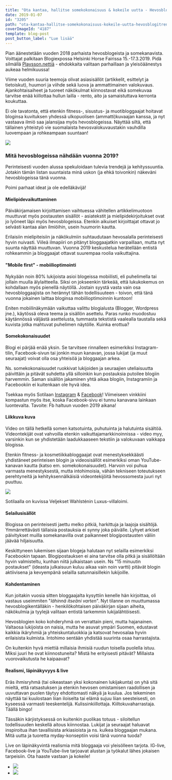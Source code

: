 ```yaml
---
title: "Ota kantaa, hallitse somekokonaisuus & kokeile uutta - Hevosblogitrendit 2019"
date: 2019-01-07
id: "3205"
path: "ota-kantaa-hallitse-somekokonaisuus-kokeile-uutta-hevosblogitrendit-2019"
coverImageId: "4187"
template: blog-post
post_button_label: "Lue lisää"
---
```


Pian äänestetään vuoden 2018 parhaista hevosblogeista ja somekanavista. Voittajat palkitaan Blogiexpossa Helsinki Horse Fairissa 15.-17.3.2019. Pidä silmällä [Playsson.nettiä](http://www.playsson.net) - ehdokkaita valitaan parhaillaan ja yleisöäänestys aukeaa helmikuussa!

Viime vuoden suuria teemoja olivat asiasisällöt (artikkelit, esittelyt ja tietoiskut), huumori ja viihde sekä luova ja ammattimainen valokuvaus. Ajankohtaisaiheet ja tuoreet näkökulmat kiinnostavat eikä somekuvaa tarvitse enää kiillottaa hullun lailla - rento, aito ja samaistuttava kerronta koukuttaa.

Ei ole tavatonta, että etenkin fitness-, sisustus- ja muotibloggaajat hoitavat bloginsa kuvituksen yhdessä ulkopuolisen (ammatti)kuvaajan kanssa, ja nyt vastaava ilmiö saa jalansijaa myös hevosblogeissa. Näyttää siltä, että tällainen yhteistyö vie suomalaista hevosvalokuvaustakin vauhdilla luovempaan ja rohkeampaan suuntaan!

![](/images/IMG_5001-1000x667.jpg)

### Mitä hevosblogeissa nähdään vuonna 2019?

Perinteisesti vuoden alussa spekuloidaan tulevia trendejä ja kehityssuuntia. Jotakin tämän listan suuntaista minä uskon (ja ehkä toivonkin) näkeväni hevosblogeissa tänä vuonna.

Poimi parhaat ideat ja ole edelläkävijä!

#### Mielipidevaikuttaminen

Päiväkirjamaisen kirjoittamisen vaihtuessa vähitellen artikkelimuotoon muuttuvat myös postausten sisällöt - asiatekstit ja mielipidekirjoitukset ovat jo lyöneet läpi myös hevosblogeissa. Etenkin aikuiset kirjoittajat ottavat jo selvästi kantaa alan ilmiöihin, usein huumorin kautta.

Erilaisiin mielipiteisiin ja näkökulmiin suhtaudutaan hevosalalla perinteisesti hyvin nuivasti. Viileä ilmapiiri on pitänyt bloggaajatkin varpaillaan, mutta nyt suunta näyttää muuttuvan. Vuonna 2019 keskustelua herätellään entistä rohkeammin ja bloggaajat ottavat suurempaa roolia vaikuttajina.

#### "Mobile first" - mobiilioptimointi

Nykyään noin 80% lukijoista asioi blogeissa mobiilisti, eli puhelimella tai jollain muulla älylaitteella. Siksi on jokseenkin tärkeää, että lukukokemus on kohdallaan myös pienellä näytöllä. Jostain syystä vasta vain osa hevosbloggaajista on herännyt tähän todellisuuteen - toivon, että tänä vuonna jokainen laittaa bloginsa mobiilioptimoinnin kuntoon!

Eniten mobiilinäkymään vaikuttaa valittu blogialusta (Blogger, Wordpress jne.), käytössä oleva teema ja sisällön asettelu. Paras runko muodostuu käytännössä väljästä asettelusta, tummasta tekstistä vaalealla taustalla sekä kuvista jotka mahtuvat puhelimen näytölle. Kuinka erottua?

#### Somekokonaisuudet

Blogi ei pärjää enää yksin. Se tarvitsee rinnalleen esimerkiksi Instagram-tilin, Facebook-sivun tai jonkin muun kanavan, jossa lukijat (ja muut seuraajat) voivat olla osa yhteisöä ja bloggaajan arkea.

Ns. somekokonaisuudet ruokkivat lukijoiden ja seuraajien uteliaisuutta päivittäin ja pitävät suhdetta yllä silloinkin kun postauksia putoilee blogiin harvemmin. Saman sisällön jakaminen yhtä aikaa blogiin, Instagramiin ja Facebookiin ei kuitenkaan ole hyvä idea.

Tsekkaa myös Sotilaan [Instagram](https://www.instagram.com/maisahyttinen/) & [Facebook](https://www.facebook.com/lemmikkisotilas/)! Viimeiseen vinkkiini kompastun myös itse, koska Facebook-sivu ei tunnu kanavana lainkaan luontevalta. Tavoite: Fb haltuun vuoden 2019 aikana!

#### Liikkuva kuva

Video on tällä hetkellä somen katsotuinta, puhutuinta ja halutuinta sisältöä. Videontekijät ovat vahvoilla etenkin vaikuttajamarkkinoinnissa - video myy, varsinkin kun se yhdistetään laadukkaaseen tekstiin ja valokuvaan vaikkapa blogissa.

Etenkin fitness- ja kosmetiikkabloggaajat ovat menestyksekkäästi yhdistäneet perinteisen blogin ja videosisällöt esimerkiksi oman YouTube-kanavan kautta (katso em. somekokonaisuudet). Harvoin voi puhua varmasta menestyksestä, mutta intohimoisia, vähän tekniseen toteutukseen perehtyneitä ja kehityksennälkäisiä videontekijöitä hevossomesta juuri nyt puuttuu.

![](/images/IMG_4887-1000x667.jpg)

Sotilaalla on kuvissa Veljekset Wahlsténin Luxus-villaloimi.

#### Selailusisällöt

Blogissa on perinteisesti jaettu melko pitkiä, harkittuja ja laajoja sisältöjä. Ymmärrettävästi tällaisia postauksia ei synny joka päivälle. Lyhyet arkiset päivitykset muilla somekanavilla ovat paikanneet blogipostausten väliin jäävää hiljaisuutta.

Keskittyneen lukemisen sijaan blogeja halutaan nyt selailla esimerkiksi Facebookin tapaan. Blogipostauksen ei aina tarvitse olla pitkä ja sisällöltään hyvin valmisteltu, kunhan niitä julkaistaan usein. Ns "15 minuutin postaukset" (ideasta julkaisuun kuluu aikaa vain noin vartti) pitävät blogin aktiivisena ja kevyempänä selailla satunnaisillekin lukijoille.

#### Kohdentaminen

Kun joitakin vuosia sitten bloggaajalta kysyttiin kenelle hän kirjoittaa, oli vastaus useimmiten "_lähinnä itseäni varten_". Nyt tilanne on muuttumassa hevosblogikentälläkin - henkilökohtaisen päiväkirjan sijaan aiheita, näkökulmia ja tyylejä valitaan entistä tarkemmin lukijalähtöisesti.

Hevosblogien koko kohderyhmä on verrattain pieni, mutta hajanainen. Valtaosa lukijoista on naisia, mutta he asuvat ympäri Suomen, edustavat kaikkia ikäryhmiä ja yhteiskuntaluokkia ja katsovat hevosalaa hyvin erilaisista kulmista. Intohimo sentään yhdistää suurinta osaa harrastajista.

On kuitenkin hyvä miettiä millaisia ihmisiä ruudun toisella puolella istuu. Miksi juuri he ovat kiinnostuneita? Mistä he erityisesti pitävät? Millaista vuorovaikutusta he kaipaavat?

#### Realismi, läpinäkyvyys & live

Eräs ihmisryhmä (tai oikeastaan yksi kokonainen lukijakunta) on yhä sitä mieltä, että ratsastuksen ja etenkin hevosen omistamisen raadollisen ja uuvuttavan puolen täytyy ehdottomasti näkyä ja kuulua. Jos tekeminen näyttää tai kuulostaan liian iloiselta tai elämä sujuu liian seesteisesti, on kyseessä varmasti teeskentelijä. Kulissinkiillottaja. Kiiltokuvaharrastaja. Täällä bingo!

Tässäkin kärjistyksessä on kuitenkin puolikas totuus - siloitellun todellisuuden keskellä aitous kiinnostaa. Lukijat ja seuraajat haluavat inspiroitua ihan tavallisista arkiasioista ja ns. kulkea bloggaajan mukana. Mitä uutta ja tuoretta myday-konseptiin voisi tänä vuonna tuoda?

Live on läpinäkyvintä realismia mitä bloggaaja voi yleisölleen tarjota. IG-live, Facebook-live ja YouTube-live tarjoavat alustan ja työkalut lähes jokaisen tarpeisiin. Ota haaste vastaan ja kokeile!

- ![](/images/IMG_5004-667x1000.jpg)
- ![](/images/IMG_5016-1-667x1000.jpg)
